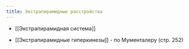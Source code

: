 ```yaml
---
title: Экстрапирамидные расстройства
---
```


- [[Экстрапирамидная система]]

- [[Экстрапирамидные гиперкинезы]] - по Мументалеру (стр. 252)
